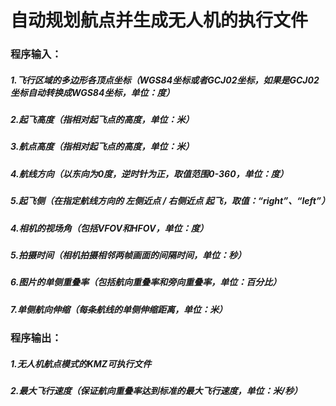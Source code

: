 # 自动规划航点并生成无人机的执行文件

### 程序输入：

##### 1.飞行区域的多边形各顶点坐标（WGS84坐标或者GCJ02坐标，如果是GCJ02坐标自动转换成WGS84坐标，单位：度）

##### 2.起飞高度（指相对起飞点的高度，单位：米）

##### 3.航点高度（指相对起飞点的高度，单位：米）

##### 4.航线方向（以东向为0度，逆时针为正，取值范围0-360，单位：度）

##### 5.起飞侧（在指定航线方向的  左侧近点 / 右侧近点  起飞，取值：“right”、“left”）

##### 4.相机的视场角（包括VFOV和HFOV，单位：度）

##### 5.拍摄时间（相机拍摄相邻两帧画面的间隔时间，单位：秒）

##### 6.图片的单侧重叠率（包括航向重叠率和旁向重叠率，单位：百分比）

##### 7.单侧航向伸缩（每条航线的单侧伸缩距离，单位：米）

### 程序输出：

##### 1.无人机航点模式的KMZ可执行文件

##### 2.最大飞行速度（保证航向重叠率达到标准的最大飞行速度，单位：米/秒）